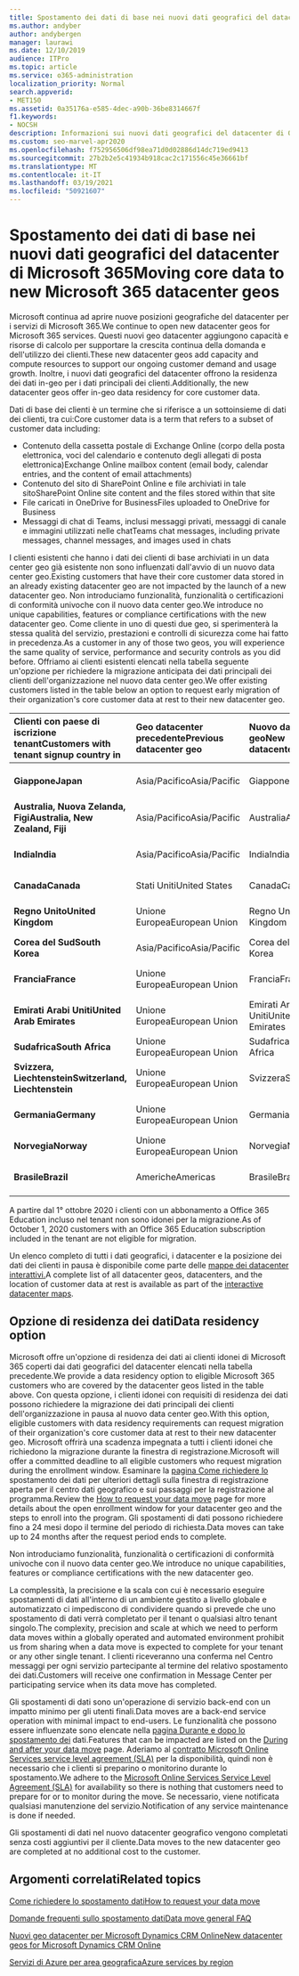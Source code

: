 ```yaml
---
title: Spostamento dei dati di base nei nuovi dati geografici del datacenter di Microsoft 365
ms.author: andyber
author: andybergen
manager: laurawi
ms.date: 12/10/2019
audience: ITPro
ms.topic: article
ms.service: o365-administration
localization_priority: Normal
search.appverid:
- MET150
ms.assetid: 0a35176a-e585-4dec-a90b-36be8314667f
f1.keywords:
- NOCSH
description: Informazioni sui nuovi dati geografici del datacenter di Office 365 e su come usare l'opzione di residenza dei dati per richiedere uno spostamento dei dati di base in una nuova posizione geografica.
ms.custom: seo-marvel-apr2020
ms.openlocfilehash: f752956506df98ea71d0d02886d14dc719ed9413
ms.sourcegitcommit: 27b2b2e5c41934b918cac2c171556c45e36661bf
ms.translationtype: MT
ms.contentlocale: it-IT
ms.lasthandoff: 03/19/2021
ms.locfileid: "50921607"
---
```

# <a name="moving-core-data-to-new-microsoft-365-datacenter-geos"></a><span data-ttu-id="4c6a6-103">Spostamento dei dati di base nei nuovi dati geografici del datacenter di Microsoft 365</span><span class="sxs-lookup"><span data-stu-id="4c6a6-103">Moving core data to new Microsoft 365 datacenter geos</span></span>

<span data-ttu-id="4c6a6-104">Microsoft continua ad aprire nuove posizioni geografiche del datacenter per i servizi di Microsoft 365.</span><span class="sxs-lookup"><span data-stu-id="4c6a6-104">We continue to open new datacenter geos for Microsoft 365 services.</span></span> <span data-ttu-id="4c6a6-105">Questi nuovi geo datacenter aggiungono capacità e risorse di calcolo per supportare la crescita continua della domanda e dell'utilizzo dei clienti.</span><span class="sxs-lookup"><span data-stu-id="4c6a6-105">These new datacenter geos add capacity and compute resources to support our ongoing customer demand and usage growth.</span></span> <span data-ttu-id="4c6a6-106">Inoltre, i nuovi dati geografici del datacenter offrono la residenza dei dati in-geo per i dati principali dei clienti.</span><span class="sxs-lookup"><span data-stu-id="4c6a6-106">Additionally, the new datacenter geos offer in-geo data residency for core customer data.</span></span> 

<span data-ttu-id="4c6a6-107">Dati di base dei clienti è un termine che si riferisce a un sottoinsieme di dati dei clienti, tra cui:</span><span class="sxs-lookup"><span data-stu-id="4c6a6-107">Core customer data is a term that refers to a subset of customer data including:</span></span> 
- <span data-ttu-id="4c6a6-108">Contenuto della cassetta postale di Exchange Online (corpo della posta elettronica, voci del calendario e contenuto degli allegati di posta elettronica)</span><span class="sxs-lookup"><span data-stu-id="4c6a6-108">Exchange Online mailbox content (email body, calendar entries, and the content of email attachments)</span></span>
- <span data-ttu-id="4c6a6-109">Contenuto del sito di SharePoint Online e file archiviati in tale sito</span><span class="sxs-lookup"><span data-stu-id="4c6a6-109">SharePoint Online site content and the files stored within that site</span></span>
- <span data-ttu-id="4c6a6-110">File caricati in OneDrive for Business</span><span class="sxs-lookup"><span data-stu-id="4c6a6-110">Files uploaded to OneDrive for Business</span></span>
- <span data-ttu-id="4c6a6-111">Messaggi di chat di Teams, inclusi messaggi privati, messaggi di canale e immagini utilizzati nelle chat</span><span class="sxs-lookup"><span data-stu-id="4c6a6-111">Teams chat messages, including private messages, channel messages, and images used in chats</span></span>
  
<span data-ttu-id="4c6a6-112">I clienti esistenti che hanno i dati dei clienti di base archiviati in un data center geo già esistente non sono influenzati dall'avvio di un nuovo data center geo.</span><span class="sxs-lookup"><span data-stu-id="4c6a6-112">Existing customers that have their core customer data stored in an already existing datacenter geo are not impacted by the launch of a new datacenter geo.</span></span> <span data-ttu-id="4c6a6-113">Non introduciamo funzionalità, funzionalità o certificazioni di conformità univoche con il nuovo data center geo.</span><span class="sxs-lookup"><span data-stu-id="4c6a6-113">We introduce no unique capabilities, features or compliance certifications with the new datacenter geo.</span></span> <span data-ttu-id="4c6a6-114">Come cliente in uno di questi due geo, si sperimenterà la stessa qualità del servizio, prestazioni e controlli di sicurezza come hai fatto in precedenza.</span><span class="sxs-lookup"><span data-stu-id="4c6a6-114">As a customer in any of those two geos, you will experience the same quality of service, performance and security controls as you did before.</span></span> <span data-ttu-id="4c6a6-115">Offriamo ai clienti esistenti elencati nella tabella seguente un'opzione per richiedere la migrazione anticipata dei dati principali dei clienti dell'organizzazione nel nuovo data center geo.</span><span class="sxs-lookup"><span data-stu-id="4c6a6-115">We offer existing customers listed in the table below an option to request early migration of their organization's core customer data at rest to their new datacenter geo.</span></span>
  
|<span data-ttu-id="4c6a6-116">**Clienti con paese di iscrizione tenant**</span><span class="sxs-lookup"><span data-stu-id="4c6a6-116">**Customers with tenant signup country in**</span></span>|<span data-ttu-id="4c6a6-117">**Geo datacenter precedente**</span><span class="sxs-lookup"><span data-stu-id="4c6a6-117">**Previous datacenter geo**</span></span>|<span data-ttu-id="4c6a6-118">**Nuovo data center geo**</span><span class="sxs-lookup"><span data-stu-id="4c6a6-118">**New datacenter geo**</span></span>|<span data-ttu-id="4c6a6-119">**Geo disponibile da**</span><span class="sxs-lookup"><span data-stu-id="4c6a6-119">**Geo available since**</span></span>|
|:-----|:-----|:-----|:-----|
|<span data-ttu-id="4c6a6-120">**Giappone**</span><span class="sxs-lookup"><span data-stu-id="4c6a6-120">**Japan**</span></span>| <span data-ttu-id="4c6a6-121">Asia/Pacifico</span><span class="sxs-lookup"><span data-stu-id="4c6a6-121">Asia/Pacific</span></span> | <span data-ttu-id="4c6a6-122">Giappone</span><span class="sxs-lookup"><span data-stu-id="4c6a6-122">Japan</span></span> | <span data-ttu-id="4c6a6-123">Dicembre 2014</span><span class="sxs-lookup"><span data-stu-id="4c6a6-123">December 2014</span></span> |
|<span data-ttu-id="4c6a6-124">**Australia, Nuova Zelanda, Figi**</span><span class="sxs-lookup"><span data-stu-id="4c6a6-124">**Australia, New Zealand, Fiji**</span></span>| <span data-ttu-id="4c6a6-125">Asia/Pacifico</span><span class="sxs-lookup"><span data-stu-id="4c6a6-125">Asia/Pacific</span></span> | <span data-ttu-id="4c6a6-126">Australia</span><span class="sxs-lookup"><span data-stu-id="4c6a6-126">Australia</span></span> | <span data-ttu-id="4c6a6-127">Marzo 2015</span><span class="sxs-lookup"><span data-stu-id="4c6a6-127">March 2015</span></span> |
|<span data-ttu-id="4c6a6-128">**India**</span><span class="sxs-lookup"><span data-stu-id="4c6a6-128">**India**</span></span>| <span data-ttu-id="4c6a6-129">Asia/Pacifico</span><span class="sxs-lookup"><span data-stu-id="4c6a6-129">Asia/Pacific</span></span> | <span data-ttu-id="4c6a6-130">India</span><span class="sxs-lookup"><span data-stu-id="4c6a6-130">India</span></span> | <span data-ttu-id="4c6a6-131">Ottobre 2015</span><span class="sxs-lookup"><span data-stu-id="4c6a6-131">October 2015</span></span> |
|<span data-ttu-id="4c6a6-132">**Canada**</span><span class="sxs-lookup"><span data-stu-id="4c6a6-132">**Canada**</span></span>| <span data-ttu-id="4c6a6-133">Stati Uniti</span><span class="sxs-lookup"><span data-stu-id="4c6a6-133">United States</span></span> | <span data-ttu-id="4c6a6-134">Canada</span><span class="sxs-lookup"><span data-stu-id="4c6a6-134">Canada</span></span> | <span data-ttu-id="4c6a6-135">Maggio 2016</span><span class="sxs-lookup"><span data-stu-id="4c6a6-135">May 2016</span></span> |
|<span data-ttu-id="4c6a6-136">**Regno Unito**</span><span class="sxs-lookup"><span data-stu-id="4c6a6-136">**United Kingdom**</span></span>| <span data-ttu-id="4c6a6-137">Unione Europea</span><span class="sxs-lookup"><span data-stu-id="4c6a6-137">European Union</span></span> | <span data-ttu-id="4c6a6-138">Regno Unito</span><span class="sxs-lookup"><span data-stu-id="4c6a6-138">United Kingdom</span></span> | <span data-ttu-id="4c6a6-139">Settembre 2016</span><span class="sxs-lookup"><span data-stu-id="4c6a6-139">September 2016</span></span> |
|<span data-ttu-id="4c6a6-140">**Corea del Sud**</span><span class="sxs-lookup"><span data-stu-id="4c6a6-140">**South Korea**</span></span>| <span data-ttu-id="4c6a6-141">Asia/Pacifico</span><span class="sxs-lookup"><span data-stu-id="4c6a6-141">Asia/Pacific</span></span> | <span data-ttu-id="4c6a6-142">Corea del Sud</span><span class="sxs-lookup"><span data-stu-id="4c6a6-142">South Korea</span></span> | <span data-ttu-id="4c6a6-143">Aprile 2017</span><span class="sxs-lookup"><span data-stu-id="4c6a6-143">April 2017</span></span> |
|<span data-ttu-id="4c6a6-144">**Francia**</span><span class="sxs-lookup"><span data-stu-id="4c6a6-144">**France**</span></span>| <span data-ttu-id="4c6a6-145">Unione Europea</span><span class="sxs-lookup"><span data-stu-id="4c6a6-145">European Union</span></span> | <span data-ttu-id="4c6a6-146">Francia</span><span class="sxs-lookup"><span data-stu-id="4c6a6-146">France</span></span> | <span data-ttu-id="4c6a6-147">Marzo 2018</span><span class="sxs-lookup"><span data-stu-id="4c6a6-147">March 2018</span></span> |
|<span data-ttu-id="4c6a6-148">**Emirati Arabi Uniti**</span><span class="sxs-lookup"><span data-stu-id="4c6a6-148">**United Arab Emirates**</span></span>| <span data-ttu-id="4c6a6-149">Unione Europea</span><span class="sxs-lookup"><span data-stu-id="4c6a6-149">European Union</span></span> | <span data-ttu-id="4c6a6-150">Emirati Arabi Uniti</span><span class="sxs-lookup"><span data-stu-id="4c6a6-150">United Arab Emirates</span></span> | <span data-ttu-id="4c6a6-151">Giugno 2019</span><span class="sxs-lookup"><span data-stu-id="4c6a6-151">June 2019</span></span> |
|<span data-ttu-id="4c6a6-152">**Sudafrica**</span><span class="sxs-lookup"><span data-stu-id="4c6a6-152">**South Africa**</span></span>| <span data-ttu-id="4c6a6-153">Unione Europea</span><span class="sxs-lookup"><span data-stu-id="4c6a6-153">European Union</span></span> | <span data-ttu-id="4c6a6-154">Sudafrica</span><span class="sxs-lookup"><span data-stu-id="4c6a6-154">South Africa</span></span> | <span data-ttu-id="4c6a6-155">Luglio 2019</span><span class="sxs-lookup"><span data-stu-id="4c6a6-155">July 2019</span></span> |
|<span data-ttu-id="4c6a6-156">**Svizzera, Liechtenstein**</span><span class="sxs-lookup"><span data-stu-id="4c6a6-156">**Switzerland, Liechtenstein**</span></span>| <span data-ttu-id="4c6a6-157">Unione Europea</span><span class="sxs-lookup"><span data-stu-id="4c6a6-157">European Union</span></span> | <span data-ttu-id="4c6a6-158">Svizzera</span><span class="sxs-lookup"><span data-stu-id="4c6a6-158">Switzerland</span></span> | <span data-ttu-id="4c6a6-159">Dicembre 2019</span><span class="sxs-lookup"><span data-stu-id="4c6a6-159">December 2019</span></span> |
|<span data-ttu-id="4c6a6-160">**Germania**</span><span class="sxs-lookup"><span data-stu-id="4c6a6-160">**Germany**</span></span>| <span data-ttu-id="4c6a6-161">Unione Europea</span><span class="sxs-lookup"><span data-stu-id="4c6a6-161">European Union</span></span> | <span data-ttu-id="4c6a6-162">Germania</span><span class="sxs-lookup"><span data-stu-id="4c6a6-162">Germany</span></span> | <span data-ttu-id="4c6a6-163">Dicembre 2019</span><span class="sxs-lookup"><span data-stu-id="4c6a6-163">December 2019</span></span> |
|<span data-ttu-id="4c6a6-164">**Norvegia**</span><span class="sxs-lookup"><span data-stu-id="4c6a6-164">**Norway**</span></span>| <span data-ttu-id="4c6a6-165">Unione Europea</span><span class="sxs-lookup"><span data-stu-id="4c6a6-165">European Union</span></span> | <span data-ttu-id="4c6a6-166">Norvegia</span><span class="sxs-lookup"><span data-stu-id="4c6a6-166">Norway</span></span> | <span data-ttu-id="4c6a6-167">Aprile 2020</span><span class="sxs-lookup"><span data-stu-id="4c6a6-167">April 2020</span></span> |
|<span data-ttu-id="4c6a6-168">**Brasile**</span><span class="sxs-lookup"><span data-stu-id="4c6a6-168">**Brazil**</span></span>| <span data-ttu-id="4c6a6-169">Americhe</span><span class="sxs-lookup"><span data-stu-id="4c6a6-169">Americas</span></span> | <span data-ttu-id="4c6a6-170">Brasile</span><span class="sxs-lookup"><span data-stu-id="4c6a6-170">Brazil</span></span> | <span data-ttu-id="4c6a6-171">Novembre 2020</span><span class="sxs-lookup"><span data-stu-id="4c6a6-171">November 2020</span></span> |

<span data-ttu-id="4c6a6-172">A partire dal 1° ottobre 2020 i clienti con un abbonamento a Office 365 Education incluso nel tenant non sono idonei per la migrazione.</span><span class="sxs-lookup"><span data-stu-id="4c6a6-172">As of October 1, 2020 customers with an Office 365 Education subscription included in the tenant are not eligible for migration.</span></span>

<span data-ttu-id="4c6a6-173">Un elenco completo di tutti i dati geografici, i datacenter e la posizione dei dati dei clienti in pausa è disponibile come parte delle [mappe dei datacenter interattivi.](https://office.com/datamaps)</span><span class="sxs-lookup"><span data-stu-id="4c6a6-173">A complete list of all datacenter geos, datacenters, and the location of customer data at rest is available as part of the [interactive datacenter maps](https://office.com/datamaps).</span></span> 
  
## <a name="data-residency-option"></a><span data-ttu-id="4c6a6-174">Opzione di residenza dei dati</span><span class="sxs-lookup"><span data-stu-id="4c6a6-174">Data residency option</span></span>

<span data-ttu-id="4c6a6-175">Microsoft offre un'opzione di residenza dei dati ai clienti idonei di Microsoft 365 coperti dai dati geografici del datacenter elencati nella tabella precedente.</span><span class="sxs-lookup"><span data-stu-id="4c6a6-175">We provide a data residency option to eligible Microsoft 365 customers who are covered by the datacenter geos listed in the table above.</span></span> <span data-ttu-id="4c6a6-176">Con questa opzione, i clienti idonei con requisiti di residenza dei dati possono richiedere la migrazione dei dati principali dei clienti dell'organizzazione in pausa al nuovo data center geo.</span><span class="sxs-lookup"><span data-stu-id="4c6a6-176">With this option, eligible customers with data residency requirements can request migration of their organization's core customer data at rest to their new datacenter geo.</span></span>  <span data-ttu-id="4c6a6-177">Microsoft offrirà una scadenza impegnata a tutti i clienti idonei che richiedono la migrazione durante la finestra di registrazione.</span><span class="sxs-lookup"><span data-stu-id="4c6a6-177">Microsoft will offer a committed deadline to all eligible customers who request migration during the enrollment window.</span></span>  <span data-ttu-id="4c6a6-178">Esaminare la [pagina Come richiedere lo](request-your-data-move.md) spostamento dei dati per ulteriori dettagli sulla finestra di registrazione aperta per il centro dati geografico e sui passaggi per la registrazione al programma.</span><span class="sxs-lookup"><span data-stu-id="4c6a6-178">Review the [How to request your data move](request-your-data-move.md) page for more details about the open enrollment window for your datacenter geo and the steps to enroll into the program.</span></span>  <span data-ttu-id="4c6a6-179">Gli spostamenti di dati possono richiedere fino a 24 mesi dopo il termine del periodo di richiesta.</span><span class="sxs-lookup"><span data-stu-id="4c6a6-179">Data moves can take up to 24 months after the request period ends to complete.</span></span>

<span data-ttu-id="4c6a6-180">Non introduciamo funzionalità, funzionalità o certificazioni di conformità univoche con il nuovo data center geo.</span><span class="sxs-lookup"><span data-stu-id="4c6a6-180">We introduce no unique capabilities, features or compliance certifications with the new datacenter geo.</span></span>
    
<span data-ttu-id="4c6a6-181">La complessità, la precisione e la scala con cui è necessario eseguire spostamenti di dati all'interno di un ambiente gestito a livello globale e automatizzato ci impediscono di condividere quando si prevede che uno spostamento di dati verrà completato per il tenant o qualsiasi altro tenant singolo.</span><span class="sxs-lookup"><span data-stu-id="4c6a6-181">The complexity, precision and scale at which we need to perform data moves within a globally operated and automated environment prohibit us from sharing when a data move is expected to complete for your tenant or any other single tenant.</span></span> <span data-ttu-id="4c6a6-182">I clienti riceveranno una conferma nel Centro messaggi per ogni servizio partecipante al termine del relativo spostamento dei dati.</span><span class="sxs-lookup"><span data-stu-id="4c6a6-182">Customers will receive one confirmation in Message Center per participating service when its data move has completed.</span></span> 
    
<span data-ttu-id="4c6a6-183">Gli spostamenti di dati sono un'operazione di servizio back-end con un impatto minimo per gli utenti finali.</span><span class="sxs-lookup"><span data-stu-id="4c6a6-183">Data moves are a back-end service operation with minimal impact to end-users.</span></span> <span data-ttu-id="4c6a6-184">Le funzionalità che possono essere influenzate sono elencate nella [pagina Durante e dopo lo spostamento dei](during-and-after-your-data-move.md) dati.</span><span class="sxs-lookup"><span data-stu-id="4c6a6-184">Features that can be impacted are listed on the [During and after your data move](during-and-after-your-data-move.md) page.</span></span> <span data-ttu-id="4c6a6-185">Aderiamo al [contratto Microsoft Online Services service level agreement (SLA)](https://go.microsoft.com/fwlink/p/?LinkId=523897) per la disponibilità, quindi non è necessario che i clienti si preparino o monitorino durante lo spostamento.</span><span class="sxs-lookup"><span data-stu-id="4c6a6-185">We adhere to the [Microsoft Online Services Service Level Agreement (SLA)](https://go.microsoft.com/fwlink/p/?LinkId=523897) for availability so there is nothing that customers need to prepare for or to monitor during the move.</span></span> <span data-ttu-id="4c6a6-186">Se necessario, viene notificata qualsiasi manutenzione del servizio.</span><span class="sxs-lookup"><span data-stu-id="4c6a6-186">Notification of any service maintenance is done if needed.</span></span> 

<span data-ttu-id="4c6a6-187">Gli spostamenti di dati nel nuovo datacenter geografico vengono completati senza costi aggiuntivi per il cliente.</span><span class="sxs-lookup"><span data-stu-id="4c6a6-187">Data moves to the new datacenter geo are completed at no additional cost to the customer.</span></span>
    
## <a name="related-topics"></a><span data-ttu-id="4c6a6-188">Argomenti correlati</span><span class="sxs-lookup"><span data-stu-id="4c6a6-188">Related topics</span></span> 
 
[<span data-ttu-id="4c6a6-189">Come richiedere lo spostamento dati</span><span class="sxs-lookup"><span data-stu-id="4c6a6-189">How to request your data move</span></span>](request-your-data-move.md)
    
[<span data-ttu-id="4c6a6-190">Domande frequenti sullo spostamento dati</span><span class="sxs-lookup"><span data-stu-id="4c6a6-190">Data move general FAQ</span></span>](data-move-faq.md)
  
[<span data-ttu-id="4c6a6-191">Nuovi geo datacenter per Microsoft Dynamics CRM Online</span><span class="sxs-lookup"><span data-stu-id="4c6a6-191">New datacenter geos for Microsoft Dynamics CRM Online</span></span>](/power-platform/admin/new-datacenter-regions)
  
[<span data-ttu-id="4c6a6-192">Servizi di Azure per area geografica</span><span class="sxs-lookup"><span data-stu-id="4c6a6-192">Azure services by region</span></span>](https://azure.microsoft.com/regions/)